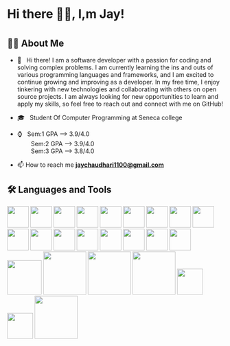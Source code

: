### <h1>Hi there 👋🏽, I,m Jay!<h1>


<h2> 👦🏽 About Me </h2>

- 🤩 &nbsp; Hi there! I am a software developer with a passion for coding and solving complex problems. I am currently learning the ins and outs of various        programming languages and frameworks, and I am excited to continue growing and improving as a developer. In my free time, I enjoy tinkering with new technologies and   collaborating with others on open source projects. I am always looking for new opportunities to learn and apply my skills, so feel free to reach out and connect with     me on GitHub!

- 🎓 &nbsp; Student Of Computer Programming at Seneca college
- ⌚ &nbsp; Sem:1 GPA --> 3.9/4.0 <br>
  &nbsp;&nbsp;&nbsp;&nbsp;&nbsp;&nbsp;&nbsp; Sem:2 GPA --> 3.9/4.0 <br>
  &nbsp;&nbsp;&nbsp;&nbsp;&nbsp;&nbsp;&nbsp; Sem:3 GPA --> 3.8/4.0 
- 📫 How to reach me **jaychaudhari1100@gmail.com**  
  
<h2>🛠 Languages and Tools</h2>
<p><img width="50" src="https://cdn.jsdelivr.net/gh/devicons/devicon/icons/c/c-original.svg" />&nbsp;<img width="50" src="https://cdn.jsdelivr.net/gh/devicons/devicon/icons/cplusplus/cplusplus-original.svg" />&nbsp;<img width="50" src="https://cdn.jsdelivr.net/gh/devicons/devicon/icons/html5/html5-original-wordmark.svg" />&nbsp;<img width="50" src="https://cdn.jsdelivr.net/gh/devicons/devicon/icons/css3/css3-original-wordmark.svg" />&nbsp;<img width="50" src="https://cdn.jsdelivr.net/gh/devicons/devicon/icons/javascript/javascript-original.svg" />&nbsp;<img width="50" src="https://cdn.jsdelivr.net/gh/devicons/devicon/icons/mysql/mysql-original-wordmark.svg" />&nbsp;<img width="50" src="https://cdn.jsdelivr.net/gh/devicons/devicon/icons/postgresql/postgresql-original-wordmark.svg" />&nbsp;<img width="50" src="https://cdn.jsdelivr.net/gh/devicons/devicon/icons/bootstrap/bootstrap-original-wordmark.svg" />&nbsp;<img width="50" src="https://cdn.jsdelivr.net/gh/devicons/devicon/icons/react/react-original-wordmark.svg" />&nbsp;<img width="50" src="https://cdn.jsdelivr.net/gh/devicons/devicon/icons/jquery/jquery-original-wordmark.svg" />&nbsp;<img width="50" src="https://cdn.jsdelivr.net/gh/devicons/devicon/icons/nodejs/nodejs-original-wordmark.svg" />&nbsp;<img width="50" src="https://cdn.jsdelivr.net/gh/devicons/devicon/icons/express/express-original-wordmark.svg" />&nbsp;<img width="50" src="https://cdn.jsdelivr.net/gh/devicons/devicon/icons/nextjs/nextjs-original-wordmark.svg" />&nbsp;<img width="50" src="https://cdn.jsdelivr.net/gh/devicons/devicon/icons/java/java-original-wordmark.svg" />&nbsp;<img width="50" src="https://cdn.jsdelivr.net/gh/devicons/devicon/icons/python/python-original-wordmark.svg" />&nbsp;<img width="50" src="https://cdn.iconscout.com/icon/premium/png-256-thumb/api-development-5-959374.png" />&nbsp;<img width="50" src="https://cdn.jsdelivr.net/gh/devicons/devicon/icons/vscode/vscode-original-wordmark.svg" />&nbsp;<img width="80" src="https://cdn.jsdelivr.net/gh/devicons/devicon/icons/visualstudio/visualstudio-plain-wordmark.svg" />&nbsp;<img width="100" src="https://cdn.jsdelivr.net/gh/devicons/devicon/icons/codepen/codepen-original-wordmark.svg"/>&nbsp;<img width="100" src="https://cdn.jsdelivr.net/gh/devicons/devicon/icons/atom/atom-original-wordmark.svg" />&nbsp;<img width="100" src="https://cdn.jsdelivr.net/gh/devicons/devicon/icons/handlebars/handlebars-original-wordmark.svg" />&nbsp;<img width="60" src="https://cdn.jsdelivr.net/gh/devicons/devicon/icons/jest/jest-plain.svg" />&nbsp;<img width="60" src="https://cdn.jsdelivr.net/gh/devicons/devicon/icons/putty/putty-original.svg" />&nbsp;<img width="100" src="https://cdn.jsdelivr.net/gh/devicons/devicon/icons/mongodb/mongodb-original-wordmark.svg" /></p>
